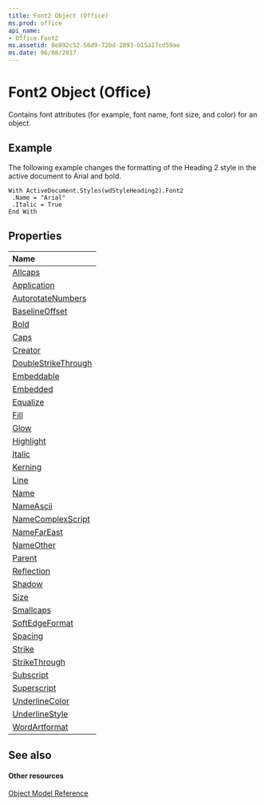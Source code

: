 ```yaml
---
title: Font2 Object (Office)
ms.prod: office
api_name:
- Office.Font2
ms.assetid: 8e892c52-56d9-72bd-2893-b15a17cd59ae
ms.date: 06/08/2017
---
```



# Font2 Object (Office)

Contains font attributes (for example, font name, font size, and color) for an object.


## Example

The following example changes the formatting of the Heading 2 style in the active document to Arial and bold.


```
With ActiveDocument.Styles(wdStyleHeading2).Font2 
 .Name = "Arial" 
 .Italic = True 
End With 

```


## Properties



|**Name**|
|:-----|
|[Allcaps](font2-allcaps-property-office.md)|
|[Application](font2-application-property-office.md)|
|[AutorotateNumbers](font2-autorotatenumbers-property-office.md)|
|[BaselineOffset](font2-baselineoffset-property-office.md)|
|[Bold](font2-bold-property-office.md)|
|[Caps](font2-caps-property-office.md)|
|[Creator](font2-creator-property-office.md)|
|[DoubleStrikeThrough](font2-doublestrikethrough-property-office.md)|
|[Embeddable](font2-embeddable-property-office.md)|
|[Embedded](font2-embedded-property-office.md)|
|[Equalize](font2-equalize-property-office.md)|
|[Fill](font2-fill-property-office.md)|
|[Glow](font2-glow-property-office.md)|
|[Highlight](font2-highlight-property-office.md)|
|[Italic](font2-italic-property-office.md)|
|[Kerning](font2-kerning-property-office.md)|
|[Line](font2-line-property-office.md)|
|[Name](font2-name-property-office.md)|
|[NameAscii](font2-nameascii-property-office.md)|
|[NameComplexScript](font2-namecomplexscript-property-office.md)|
|[NameFarEast](font2-namefareast-property-office.md)|
|[NameOther](font2-nameother-property-office.md)|
|[Parent](font2-parent-property-office.md)|
|[Reflection](font2-reflection-property-office.md)|
|[Shadow](font2-shadow-property-office.md)|
|[Size](font2-size-property-office.md)|
|[Smallcaps](font2-smallcaps-property-office.md)|
|[SoftEdgeFormat](font2-softedgeformat-property-office.md)|
|[Spacing](font2-spacing-property-office.md)|
|[Strike](font2-strike-property-office.md)|
|[StrikeThrough](font2-strikethrough-property-office.md)|
|[Subscript](font2-subscript-property-office.md)|
|[Superscript](font2-superscript-property-office.md)|
|[UnderlineColor](font2-underlinecolor-property-office.md)|
|[UnderlineStyle](font2-underlinestyle-property-office.md)|
|[WordArtformat](font2-wordartformat-property-office.md)|

## See also


#### Other resources


[Object Model Reference](http://msdn.microsoft.com/library/499c789a-aba2-0fad-649a-0ea964cd3b5e%28Office.15%29.aspx)
